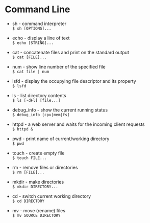 # Command Line

* sh - command interpreter  
  `$ sh [OPTIONS]...`

* echo - display a line of text  
  `$ echo [STRING]...`

* cat - concatenate files and print on the standard output  
  `$ cat [FILE]...`

* num - show line number of the specified file  
  `$ cat file | num`

* lsfd - display the occupying file descriptor and its property  
  `$ lsfd`

* ls - list directory contents  
  `$ ls [-dFl] [file...]`

* debug_info - show the current running status  
  `$ debug_info [cpu|mem|fs]`

* httpd - a web server and waits for the incoming client requests  
  `$ httpd &`

* pwd - print name of current/working directory  
  `$ pwd`

* touch - create empty file  
  `$ touch FILE...`

* rm - remove files or directories  
  `$ rm [FILE]...`

* mkdir - make directories  
  `$ mkdir DIRECTORY...`

* cd - switch current working directory  
  `$ cd DIRECTORY`

* mv - move (rename) files  
  `$ mv SOURCE DIRECTORY`
